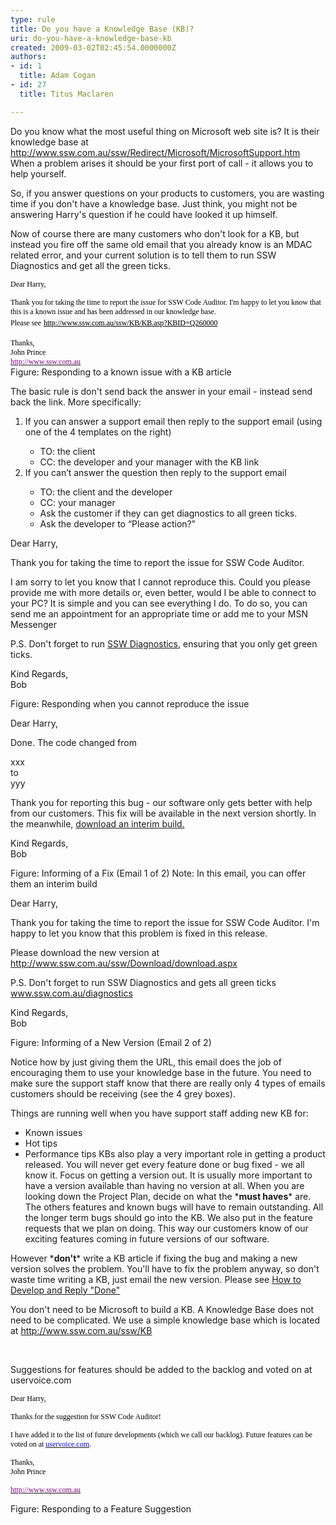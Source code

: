 ```yaml
---
type: rule
title: Do you have a Knowledge Base (KB)?
uri: do-you-have-a-knowledge-base-kb
created: 2009-03-02T02:45:54.0000000Z
authors:
- id: 1
  title: Adam Cogan
- id: 27
  title: Titus Maclaren

---
```




<span class='intro'> Do you know what the most useful thing on Microsoft web site is? It is their knowledge base at <a class="external" href="http&#58;//www.ssw.com.au/ssw/Redirect/Microsoft/MicrosoftSupport.htm" target="_blank">http&#58;//www.ssw.com.au/ssw/Redirect/Microsoft/MicrosoftSupport.htm</a> When a problem arises&#160;it&#160;should be your&#160;first port of call - it allows&#160;you to help yourself.  </span>

<p>So, if you answer questions on your products to customers, you are wasting time if you don't have a knowledge base. Just think, you might not be answering Harry's question if he could have looked it up himself. </p>
<p>Now of course there are many customers who don't look for a KB, but instead you fire off the same old email that you already know is an MDAC related error, and your current solution is to tell them to run SSW Diagnostics and get all the green ticks. </p>
<div class="ms-rteCustom-GreyBox"><p><span lang="EN-US" style="font-family&#58;'verdana','sans-serif';color&#58;black;font-size&#58;9pt;">Dear Harry,</span></p>
<div><span lang="EN-US" style="font-family&#58;'verdana','sans-serif';color&#58;black;font-size&#58;9pt;">Thank you for taking the time to report the issue for SSW Code Auditor. I'm happy to let you know that this is a known issue and has been addressed in our knowledge base. </span></div>
<div><span lang="EN-US" style="font-family&#58;'verdana','sans-serif';color&#58;black;font-size&#58;9pt;">Please see</span><span lang="EN-US"> <a href="http&#58;//www.ssw.com.au/ssw/KB/KB.asp?KBID=Q260000"><span style="font-family&#58;'verdana','sans-serif';background&#58;whitesmoke;color&#58;windowtext;font-size&#58;9pt;text-decoration&#58;none;">http&#58;//www.ssw.com.au/ssw/KB/KB.asp?KBID=Q260000</span></a></span></div>
<div><span lang="EN-US"></span>&#160;</div>
<div><span lang="EN-US" style="font-family&#58;'verdana','sans-serif';color&#58;black;font-size&#58;9pt;">Thanks,<br>John Prince<br><a href="http&#58;//www.ssw.com.au/ssw/"><span style="color&#58;purple;"><font face="Tahoma">http&#58;//www.ssw.com.au</font></span></a></span></div></div>
<font class="ms-rteCustom-FigureGood">Figure&#58; Responding to a known issue with a KB article </font><p>The basic rule is don't send back the answer in your email - instead send back the link. More specifically&#58;</p>
<ol><li>If you can answer a support email then reply to the support email (using one of the 4 templates on the right) </li>
<ul><li>TO&#58; the client </li>
<li>CC&#58; the developer and your manager with the KB link </li></ul>
<li>If you can’t answer the question then reply to the support email </li>
<ul><li>TO&#58; the client and the developer </li>
<li>CC&#58; your manager </li>
<li>Ask the customer if they can get diagnostics to all green ticks. </li>
<li>Ask the developer to “Please action?&quot; </li></ul></ol>
<div class="ms-rteCustom-GreyBox"><p>Dear Harry,</p>
<p>Thank you for taking the time to report the issue for SSW Code Auditor.</p>
<p>I am sorry to let you know that I cannot reproduce this. Could you please provide me with&#160;more details or, even better, would I be able to connect to your PC? It is simple and you can see everything I do. To do so, you can send me an appointment for an appropriate time or add me to your MSN Messenger</p>
<p>P.S. Don't forget to run <a href="http&#58;//www.ssw.com.au/diagnostics">SSW Diagnostics</a>, ensuring that you only get green ticks.</p>
<p>Kind Regards, <br>Bob</p></div>
<font class="ms-rteCustom-FigureGood">Figure&#58; Responding when you cannot reproduce the issue </font><div class="ms-rteCustom-GreyBox"><p>Dear Harry,</p>
<p>Done. The code changed from</p>
<p>xxx<br>to<br>yyy</p>
<p>Thank you for reporting this bug - our software only gets better with help from our customers. This fix will be available in the next version shortly. In the meanwhile, <a href="http&#58;//www.ssw.com.au/">download an interim build.</a></p>
<p>Kind Regards,<br>Bob </p></div>
<font class="ms-rteCustom-FigureGood">Figure&#58; Informing of a Fix (Email 1 of 2) Note&#58; In this email, you can offer them an interim build</font> <div class="ms-rteCustom-GreyBox"><p>Dear Harry,</p>
<p>Thank you for taking the time to report the issue for SSW Code Auditor. I'm happy to let you know that this problem is fixed in this release.</p>
<p>Please download the new version at <a href="http&#58;//www.ssw.com.au/ssw/Download/download.aspx">http&#58;//www.ssw.com.au/ssw/Download/download.aspx</a></p>
<p>P.S. Don't forget to run SSW Diagnostics and gets all green ticks <a href="/Standards/Management/RulesToSuccessfulProjects/Pages/www.ssw.com.au/diagnostics">www.ssw.com.au/diagnostics</a></p>
<p>Kind Regards, <br>Bob</p></div>
<font class="ms-rteCustom-FigureGood">Figure&#58; Informing of a New Version (Email 2 of 2)</font> <p>Notice how by just giving them the URL, this email does the job of encouraging them to use your knowledge base in the future. You need to make sure the support staff know that there are really only 4 types of emails customers should be receiving (see the 4 grey boxes). </p>
<p>Things are running well when you have support staff adding new KB for&#58; </p>
<ul><li>Known issues </li>
<li>Hot tips </li>
<li>Performance tips KBs also play a very important role in getting a product released. You will never get every feature done or bug fixed - we all know it. Focus on getting a version out. It is usually more important to have a version available than having no version at all. When you are looking down the Project Plan, decide on what the *<strong>must haves</strong>* are. The others features and known bugs will have to remain outstanding. All the longer term bugs should go into the KB. We also put in the feature requests that we plan on doing. This way our customers know of our exciting features coming in future versions of our software. </li></ul>
<p>However&#160;*<strong>don't</strong>* write a KB article if fixing the bug and making a new version solves the problem. You'll have to fix the problem anyway, so don't waste time writing a KB, just email the new version. Please see <a href="http&#58;//www.ssw.com.au/ssw/ExtremeEmails/ManageProjects.aspx#Develop">How to Develop and Reply &quot;Done&quot;</a></p>
<p>You don't need to be Microsoft to build a KB. A Knowledge Base does not need to be complicated. We use a simple knowledge base which is located at <a href="http&#58;//www.ssw.com.au/ssw/KB">http&#58;//www.ssw.com.au/ssw/KB</a></p>
<p>&#160;</p>
<p>Suggestions for features should be added to the backlog and voted on at uservoice.com</p>
<div class="ssw-rteStyle-GreyBox"><p><a name="_GoBack"></a><span lang="EN-US" style="font-family&#58;'verdana','sans-serif';color&#58;black;font-size&#58;9pt;">Dear Harry,</span></p>
<p><span lang="EN-US" style="font-family&#58;'verdana','sans-serif';color&#58;black;font-size&#58;9pt;"><span lang="EN-US" style="font-family&#58;'verdana','sans-serif';color&#58;black;font-size&#58;9pt;">Thanks for the suggestion for SSW Code Auditor!</span></span></p>
<p><span lang="EN-US" style="font-family&#58;'verdana','sans-serif';color&#58;black;font-size&#58;9pt;">I have added it to the list of future developments (which we call our backlog).</span><span lang="EN-US" style="font-family&#58;'verdana','sans-serif';font-size&#58;9pt;"> <span style="color&#58;black;">Future features can be voted on at <a href="http&#58;//uservoice.com/"><span><font color="#0000ff" face="Tahoma">uservoice.com</font></span></a>.</span></span></p>
<p><span lang="EN-US" style="font-family&#58;'verdana','sans-serif';font-size&#58;9pt;"><span style="color&#58;black;"><span lang="EN-US" style="font-family&#58;'verdana','sans-serif';color&#58;black;font-size&#58;9pt;">Thanks,</span></span></span><span lang="EN-US" style="font-family&#58;'verdana','sans-serif';color&#58;black;font-size&#58;9pt;"><br>John Prince</span></p>
<p><span lang="EN-US" style="font-family&#58;'verdana','sans-serif';color&#58;black;font-size&#58;9pt;"><a href="http&#58;//www.ssw.com.au/ssw/"><span style="color&#58;purple;"><font face="Tahoma">http&#58;//www.ssw.com.au</font></span></a></span></p></div>
<span class="ssw-rteStyle-FigureGood">Figure&#58; Responding to a Feature Suggestion </span>


